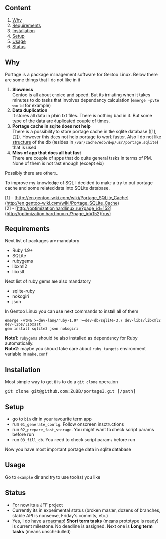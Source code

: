 Content
-------

1. <a href="#why">Why</a>
2. <a href="#requirements">Requirements</a>
3. <a href="#installation">Installation</a>
4. <a href="#setup">Setup</a>
5. <a href="#usage">Usage</a>
6. <a href="#status">Status</a>

Why
---

Portage is a package management software for Gentoo Linux. Below there are some things that I do not like in it

1. **Slowness** <br> Gentoo is all about choice and speed. But its irritating when it takes minutes to do tasks that involves dependancy calculation (`emerge -pvte world` for example)
1. **Data duplication** <br> It stores all data in plain txt files. There is nothing bad in it. But some type of the data are duplicated couple of times.
1. **Portage cache in sqlite does not help** <br> There is a possibility to store portage cache in the sqlite database ([1], [2]). However this does not help portage to work faster. Also I do not like [structure](https://gist.github.com/4362786) of the db (resides in `/var/cache/edb/dep/usr/portage.sqlite`) that is used
1. **Miss of app that does all but fast** <br> There are couple of apps that do quite general tasks in terms of PM. None of them is not fast enough (except eix)

Possibly there are others..

To improve my knowledge of SQL I decided to make a try to put portage cache and some related data into SQLite database.

[1] - [http://en.gentoo-wiki.com/wiki/Portage_SQLite_Cache](http://en.gentoo-wiki.com/wiki/Portage_SQLite_Cache)<br>
[2] - [http://optimization.hardlinux.ru/?page_id=152](http://optimization.hardlinux.ru/?page_id=152)(rus)

Requirements
-----

Next list of packages are mandatory
* Ruby 1.9+
* SQLite
* rubygems
* libxml2
* libxslt

Next list of ruby gems are also mandatory
* sqlite-ruby
* nokogiri
* json

In Gentoo Linux you can use next commands to install all of them

```
emerge -vtNa >=dev-lang/ruby-1.9* >=dev-db/sqlite-3.7 dev-libs/libxml2 dev-libs/libxslt
gem install sqlite3 json nokogiri
```

**Note1**: `rubygems` should be also installed as dependancy for Ruby automatically.<br>
**Note2**: maybe you should take care about `ruby_targets` environment variable in `make.conf`

Installation
-----------

Most simple way to get it is to do a `git clone` operation
<pre>
git clone git@github.com:ZuBB/portage3.git [/path]
</pre>

Setup
-------

* go to `bin` dir in your favourite term app
* run `01_generate_config`. Follow onscreen insctructions
* run `02_prepare_fast_storage`. You might want to check script params before run
* run `03_fill_db`. You need to check script params before run

Now you have most important portage data in sqlite database

Usage
-------

Go to `example` dir and try to use tool(s) you like

Status
-------

* For now its a JFF project
* Currently its in experimental status (broken master, dozens of branches, stable API is nonsense, Friday's commits, etc.)
* Yes, I do have a [roadmap](https://github.com/ZuBB/portage3/blob/master/issues.md)! **Short term tasks** (means prototype is ready) is current milestone. No deadline is assigned. Next one is **Long term tasks** (means unschedulled)

